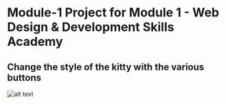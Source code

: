 # Module-1 Project for Module 1 - Web Design &amp; Development Skills Academy
## Change the style of the kitty with the various buttons
![alt text](https://github.com/SydAgui/Module-1/blob/main/Screen%20Shot%202022-02-14%20at%204.36.15%20PM.png?raw=true)
